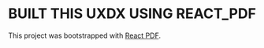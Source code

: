 # BUILT THIS UXDX USING REACT_PDF

This project was bootstrapped with [React PDF](https://react-pdf.org/).
